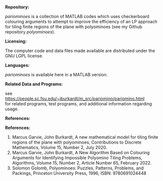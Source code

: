 <b>Repository:</b>

<em>pariominoes</em> is a collection of MATLAB codes which uses checkerboard colouring arguments to attempt to improve the efficiency of an LP approach for tiling finite regions of the plane with polyominoes (see my Github repository <em>polyominoes</em>).

<b>Licensing:</b>

The computer code and data files made available are distributed under the GNU LGPL license.

<b>Languages:</b>

<em>pariominoes</em> is available here in a MATLAB version.

<b>Related Data and Programs:</b>

see <br>https://people.sc.fsu.edu/~jburkardt/m_src/pariomino/pariomino.html
<br>for related programs, test programs, and additional information regarding usage.

<b>References:</b>

<b>References:</b>

<ol>
<li>Marcus Garvie, John Burkardt,
A new mathematical model for tiling finite regions of the plane with polyominoes,
Contributions to Discrete Mathematics,
Volume 15, Number 2, July 2020.</li>
  
<li>Marcus Garvie, John Burkardt,
A New Algorithm Based on Colouring Arguments for Identifying Impossible Polyomino Tiling Problems,
Algorithms, Volume 15, Number 2, Article Number 65, February 2022.</li>

<li>Solomon Golomb,
Polyominoes: Puzzles, Patterns, Problems, and Packings,
Princeton University Press, 1996,
ISBN: 9780691024448</li>
</ol>
